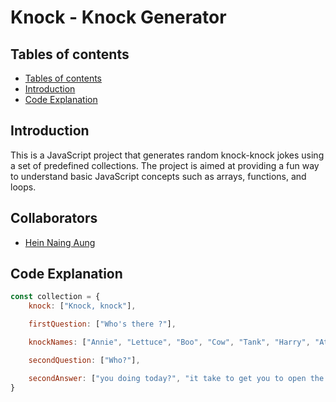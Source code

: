 # Knock - Knock Generator

## Tables of contents
- [Tables of contents](#tables-of-contents)
- [Introduction](#introduction)
- [Code Explanation](#code-explanation)


## Introduction

This is a JavaScript project that generates random knock-knock jokes using a set of predefined collections. The project is aimed at providing a fun way to understand basic JavaScript concepts such as arrays, functions, and loops.

## Collaborators

- [Hein Naing Aung](https://github.com/HeinNaing)

## Code Explanation
```javascript
const collection = {
    knock: ["Knock, knock"],

    firstQuestion: ["Who's there ?"],

    knockNames: ["Annie", "Lettuce", "Boo", "Cow", "Tank", "Harry", "Atch", "Olive", "Orange", "Europe", "hein"],

    secondQuestion: ["Who?"],

    secondAnswer: ["you doing today?", "it take to get you to open the door?", "not, here I come!", "be a better punchline than this!", "SO YOU CAN HEAR ME!", "come out now?", "you know unless you open the door?"]
}
